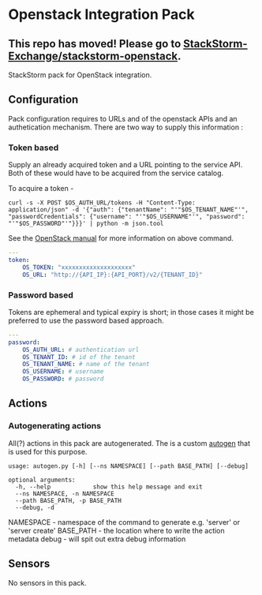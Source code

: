 # Openstack Integration Pack

## This repo has moved! Please go to [StackStorm-Exchange/stackstorm-openstack](https://github.com/StackStorm-Exchange/stackstorm-openstack).

StackStorm pack for OpenStack integration.

## Configuration

Pack configuration requires to URLs and of the openstack APIs and an authetication mechanism. There are two way to supply this information :

### Token based

Supply an already acquired token and a URL pointing to the service API. Both of these would have to be acquired from the service catalog.

To acquire a token -

```
curl -s -X POST $OS_AUTH_URL/tokens -H "Content-Type: application/json" -d '{"auth": {"tenantName": "'"$OS_TENANT_NAME"'", "passwordCredentials": {"username": "'"$OS_USERNAME"'", "password": "'"$OS_PASSWORD"'"}}}' | python -m json.tool
```
See the [OpenStack manual](http://docs.openstack.org/api/quick-start/content/index.html#authenticate) for more information on above command.

```yaml
---
token:
    OS_TOKEN: "xxxxxxxxxxxxxxxxxxxx"
    OS_URL: "http://{API_IP}:{API_PORT}/v2/{TENANT_ID}"
```

### Password based

Tokens are ephemeral and typical expiry is short; in those cases it might be preferred to use the password based approach.

```yaml
---
password:
    OS_AUTH_URL: # authentication url
    OS_TENANT_ID: # id of the tenant
    OS_TENANT_NAME: # name of the tenant
    OS_USERNAME: # username
    OS_PASSWORD: # password
```

## Actions

### Autogenerating actions

All(?) actions in this pack are autogenerated. The is a custom [autogen](/etc/autogen.py) that is used for this purpose.

```
usage: autogen.py [-h] [--ns NAMESPACE] [--path BASE_PATH] [--debug]

optional arguments:
  -h, --help            show this help message and exit
  --ns NAMESPACE, -n NAMESPACE
  --path BASE_PATH, -p BASE_PATH
  --debug, -d
```

NAMESPACE - namespace of the command to generate e.g. 'server' or 'server create'
BASE_PATH - the location where to write the action metadata
debug - will spit out extra debug information

## Sensors

No sensors in this pack.

